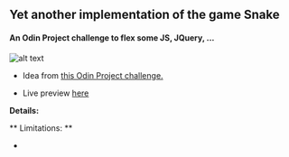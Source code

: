## Yet another implementation of the game Snake

#### An Odin Project challenge to flex some JS, JQuery, ...

![alt text](./img/screenshot.png "JS- screen shot")

- Idea from <a href="http://www.theodinproject.com/javascript-and-jquery/jquery-and-the-dom" target="_blank">this Odin Project challenge.</a>

- Live preview [here](http://htmlpreview.github.io/?https://github.com/afshinator/js-snake/blob/master/index.html)


**Details:**




** Limitations: ** 

- 

